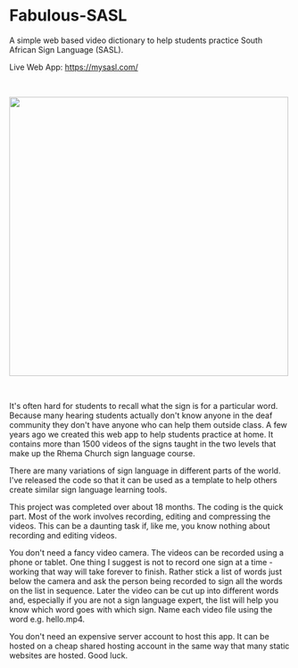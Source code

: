 # Fabulous-SASL
A simple web based video dictionary to help students practice South African Sign Language (SASL).

Live Web App: https://mysasl.com/

<br>

<img src="https://mysasl.com//assets/sasl-pic.png" width="500"></img>

<br>

It's often hard for students to recall what the sign is for a particular word. Because many hearing students actually don't know anyone in the deaf community they don't have anyone who can help them outside class. A few years ago we created this web app to help students practice at home. It contains more than 1500 videos of the signs taught in the two levels that make up the Rhema Church sign language course.

There are many variations of sign language in different parts of the world. I've released the code so that it can be used as a template to help others create similar sign language learning tools. 

This project was completed over about 18 months. The coding is the quick part. Most of the work involves recording, editing and compressing the videos. This can be a daunting task if, like me, you know nothing about recording and editing videos. 

You don't need a fancy video camera. The videos can be recorded using a phone or tablet. One thing I suggest is not to record one sign at a time - working that way will take forever to finish. Rather stick a list of words just below the camera and ask the person being recorded to sign all the words on the list in sequence. Later the video can be cut up into different words and, especially if you are not a sign language expert, the list will help you know which word goes with which sign. Name each video file using the word e.g. hello.mp4. 

You don't need an expensive server account to host this app. It can be hosted on a cheap shared hosting account in the same way that many static websites are hosted. Good luck.
